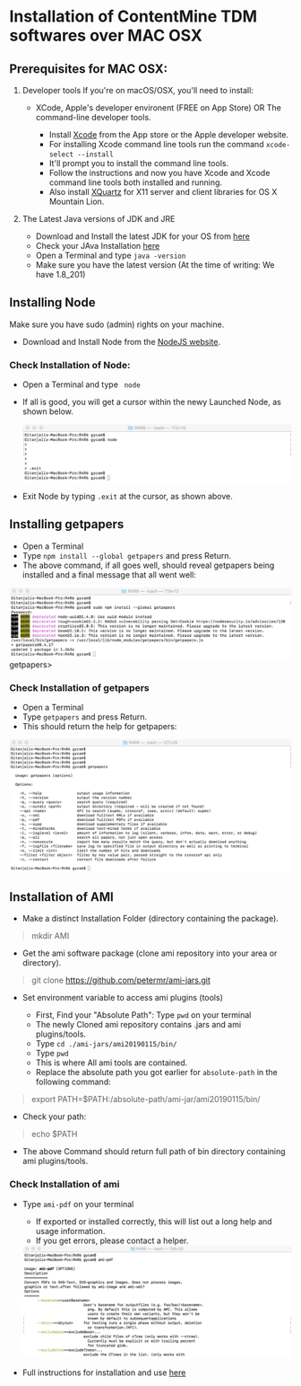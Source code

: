 # Installation of ContentMine TDM softwares over MAC OSX

## Prerequisites for MAC OSX: 
1. Developer tools
If you're on macOS/OSX, you'll need to install:
   - XCode, Apple's developer environent (FREE on App Store) OR The command-line developer tools.

      - Install <a href= https://developer.apple.com/xcode/>Xcode</a> from the App store or the Apple developer website.
      - For installing Xcode command line tools run the command
         <code>xcode-select --install</code>
      - It'll prompt you to install the command line tools. 
      - Follow the instructions and now you have Xcode and Xcode command            line tools both installed and running.
      - Also install <a href=https://www.xquartz.org/>XQuartz</a> for X11 server and client libraries for OS X Mountain Lion.

2. The Latest Java versions of JDK and JRE
      - Download and Install the latest JDK for your OS from <a href=https://www.oracle.com/technetwork/java/javase/downloads/jdk8-downloads-2133151.html>here</a>
      - Check your JAva Installation <a href=https://www.java.com/en/download/help/version_manual.xml>here</a>
      - Open a Terminal and type <code>java -version</code>
      - Make sure you have the latest version (At the time of writing: We have 1.8_201)

## Installing Node 

Make sure you have sudo (admin) rights on your machine. 

   - Download and Install Node from the <a href=https://nodejs.org/en/download/>NodeJS website</a>.  
   
### Check Installation of Node: 

   - Open a Terminal and type <code> node</code>
   - If all is good, you will get a cursor within the newy Launched Node, as shown below.
        
        <img src=/installation/mac/node1.png>
   - Exit Node by typing <code>.exit</code> at the cursor, as shown above.
  
  ## Installing getpapers 
  
  - Open a Terminal
  - Type <code>npm install --global getpapers</code> and press Return.
  - The above command, if all goes well, should reveal getpapers being installed and a final message that all went well:
   
   <img src=/installation/mac/getpapers.png>getpapers>
   
   ### Check Installation of getpapers
   - Open a Terminal
   - Type <code>getpapers</code> and press Return.
   - This should return the help for getpapers:
      
   <img src=/installation/mac/getpapers1.png>
   
## Installation of AMI

- Make a distinct Installation Folder (directory containing the package).
   
> mkdir AMI

- Get the ami software package (clone ami repository into your area or directory).  

> git clone https://github.com/petermr/ami-jars.git

- Set environment variable to access ami plugins (tools)

    - First, Find your "Absolute Path": Type <code>pwd</code> on your terminal
    - The newly Cloned ami repository contains .jars and ami plugins/tools. 
    - Type <code>cd ./ami-jars/ami20190115/bin/ </code>  
    - Type <code>pwd</code>  
    - This is where All ami tools are contained.
    - Replace the absolute path you got earlier for <code>absolute-path</code> in the following command:

> export PATH=$PATH:/absolute-path/ami-jar/ami20190115/bin/

- Check your path:

> echo $PATH

- The above Command should return full path of bin directory containing ami plugins/tools.

### Check Installation of ami

 - Type <code>ami-pdf</code> on your terminal

   - If exported or installed correctly, this will list out a long help and usage information.
   - If you get errors, please contact a helper.
   
   <img src=/installation/mac/ami1.png>

* Full instructions for installation and use <a href=http://github.com/contentmine/getpapers>here</a>

